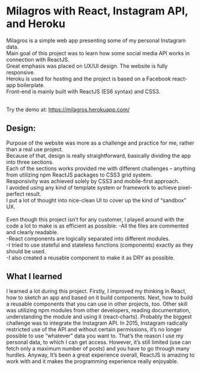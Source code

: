 # Milagros with React, Instagram API, and Heroku

Milagros is a simple web app presenting some of my personal Instagram data.<br>
Main goal of this project was to learn how some social media API works in connection with ReactJS.<br>
Great emphasis was placed on UX/UI design. The website is fully responsive.<br>
Heroku is used for hosting and the project is based on a Facebook react-app boilerplate.<br>
Front-end is mainly built with ReactJS (ES6 syntax) and CSS3.<br><br>

Try the demo at: https://milagros.herokuapp.com/

## Design:
Purpose of the website was more as a challenge and practice for me, rather than a real use project.<br> 
Because of that, design is really straightforward, basically dividing the app into three sections.<br> 
Each of the sections works provided me with different challenges – anything from utilizing npm 
ReactJS packages to CSS3 grid system.<br>
Responsivity was achieved solely by CSS3 and mobile-first approach.<br> 
I avoided using any kind of template system or framework to achieve pixel-perfect result.<br> 
I put a lot of thought into nice-clean UI to cover up the kind of “sandbox” UX.<br><br>
Even though this project isn’t for any customer, I played around with the code a lot to 
make is as efficient as possible:
-All the files are commented and clearly readable.<br>
-React components are logically separated into different modules.<br>
-I tried to use stateful and stateless functions (components) exactly as they should be used.<br>
-I also created a reusable component to make it as DRY as possible.

## What I learned
I learned a lot during this project. Firstly, I improved my thinking in React, 
how to sketch an app and based on it build components. Next, how to build a reusable
components that you can use in other projects, too. Other skill was utilizing npm 
modules from other developers, reading documentation, understanding the module and using it (react-charts).
Probably the biggest challenge was to integrate the Instagram API. In 2015, Instagram radically 
restricted use of the API and without certain permissions, it’s no longer possible to use 
“whatever” data you want to. That’s the reason I use my personal data, to which I can get access. 
However, it’s still limited (use can fetch only a maximum number of posts) and you have to go through many hurdles.
Anyway, It’s been a great experience overall, ReactJS is amazing to work with and it makes 
the programming experience really enjoyable.
